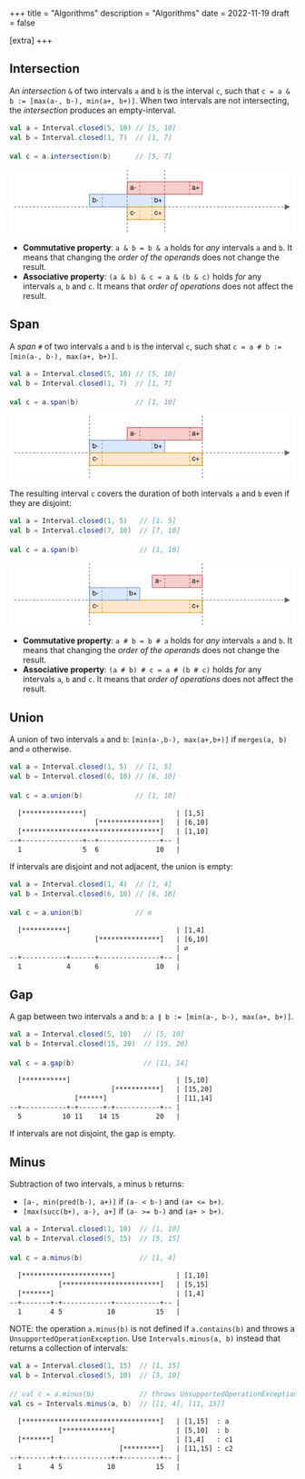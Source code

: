+++
title = "Algorithms"
description = "Algorithms"
date = 2022-11-19
draft = false

[extra]
+++

## Intersection

An _intersection_ `&` of two intervals `a` and `b` is the interval `c`, such that `c = a & b := [max(a-, b-), min(a+, b+)]`.
When two intervals are not intersecting, the _intersection_ produces an empty-interval.

```scala
val a = Interval.closed(5, 10) // [5, 10]
val b = Interval.closed(1, 7)  // [1, 7]

val c = a.intersection(b)      // [5, 7]
```

![intersection.svg](./intersection.svg)

* **Commutative property**: `a & b = b & a` holds for *any* intervals `a` and `b`. It means that changing the _order of the operands_ does not change the result.
* **Associative property**: `(a & b) & c = a & (b & c)` holds *for* any intervals `a`, `b` and `c`. It means that _order of operations_ does not affect the result.

## Span

A _span_ `#` of two intervals `a` and `b` is the interval `c`, such shat `c = a # b := [min(a-, b-), max(a+, b+)]`.

```scala
val a = Interval.closed(5, 10) // [5, 10]
val b = Interval.closed(1, 7)  // [1, 7]

val c = a.span(b)              // [1, 10]
```

![span.svg](./span.svg)

The resulting interval `c` covers the duration of both intervals `a` and `b` even if they are disjoint:

```scala
val a = Interval.closed(1, 5)   // [1. 5]
val b = Interval.closed(7, 10)  // [7, 10]

val c = a.span(b)               // [1, 10]
```

![span-disjoint.svg](./span-disjoint.svg)

* **Commutative property**: `a # b = b # a` holds for *any* intervals `a` and `b`. It means that changing the _order of the operands_ does not change the result.
* **Associative property**: `(a # b) # c = a # (b # c)` holds *for* any intervals `a`, `b` and `c`. It means that _order of operations_ does not affect the result.

## Union

A union of two intervals `a` and `b`: `[min(a-,b-), max(a+,b+)]` if `merges(a, b)` and `∅` otherwise.

```scala
val a = Interval.closed(1, 5)  // [1, 5]
val b = Interval.closed(6, 10) // [6, 10]

val c = a.union(b)             // [1, 10]
```

```text
  [***************]                      | [1,5]
                     [***************]   | [6,10]
  [**********************************]   | [1,10]
--+---------------+--+---------------+-- |
  1               5  6              10   |
```

If intervals are disjoint and not adjacent, the union is empty:

```scala
val a = Interval.closed(1, 4)  // [1, 4]
val b = Interval.closed(6, 10) // [6, 10]

val c = a.union(b)             // ∅
```

```text
  [***********]                          | [1,4]
                     [***************]   | [6,10]
                                         | ∅
--+-----------+------+---------------+-- |
  1           4      6              10   |
```

## Gap

A gap between two intervals `a` and `b`: `a ∥ b := [min(a-, b-), max(a+, b+)]`.

```scala
val a = Interval.closed(5, 10)   // [5, 10]
val b = Interval.closed(15, 20)  // [15, 20]

val c = a.gap(b)                 // [11, 14]
```

```text
  [***********]                          | [5,10]
                         [***********]   | [15,20]
                [******]                 | [11,14]
--+-----------+-+------+-+-----------+-- |
  5          10 11    14 15         20   |
```

If intervals are not disjoint, the gap is empty.

## Minus

Subtraction of two intervals, `a` minus `b` returns:

- `[a-, min(pred(b-), a+)]` if `(a- < b-)` and `(a+ <= b+)`.
- `[max(succ(b+), a-), a+]` if `(a- >= b-)` and `(a+ > b+)`.

```scala
val a = Interval.closed(1, 10)  // [1, 10]
val b = Interval.closed(5, 15)  // [5, 15]

val c = a.minus(b)              // [1, 4]
```

```text
  [**********************]               | [1,10]
            [************************]   | [5,15]
  [*******]                              | [1,4]
--+-------+-+------------+-----------+-- |
  1       4 5           10          15   |
```

NOTE: the operation `a.minus(b)` is not defined if `a.contains(b)` and throws a `UnsupportedOperationException`.
Use `Intervals.minus(a, b)` instead that returns a collection of intervals:

```scala
val a = Interval.closed(1, 15)  // [1, 15]
val b = Interval.closed(5, 10)  // [5, 10]

// val c = a.minus(b)           // throws UnsupportedOperationException
val cs = Intervals.minus(a, b)  // [[1, 4], [11, 15]]
```

```text
  [**********************************]   | [1,15]  : a
            [************]               | [5,10]  : b
  [*******]                              | [1,4]   : c1
                           [*********]   | [11,15] : c2
--+-------+-+------------+-+---------+-- |
  1       4 5           10          15   |
```

